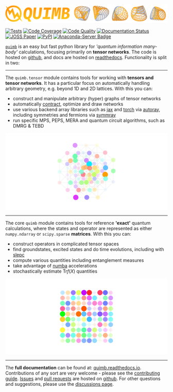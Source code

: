 ![quimb logo](https://github.com/jcmgray/quimb/blob/HEAD/docs/_static/logo-banner.png?raw=true)

[![Tests](https://github.com/jcmgray/quimb/actions/workflows/tests.yml/badge.svg)](https://github.com/jcmgray/quimb/actions/workflows/tests.yml)
[![Code Coverage](https://codecov.io/gh/jcmgray/quimb/branch/main/graph/badge.svg)](https://codecov.io/gh/jcmgray/quimb)
[![Code Quality](https://app.codacy.com/project/badge/Grade/3c7462a3c45f41fd9d8f0a746a65c37c)](https://www.codacy.com/gh/jcmgray/quimb/dashboard?utm_source=github.com&amp;utm_medium=referral&amp;utm_content=jcmgray/quimb&amp;utm_campaign=Badge_Grade)
[![Documentation Status](https://readthedocs.org/projects/quimb/badge/?version=latest)](http://quimb.readthedocs.io/en/latest/?badge=latest)
[![JOSS Paper](http://joss.theoj.org/papers/10.21105/joss.00819/status.svg)](https://doi.org/10.21105/joss.00819)
[![PyPI](https://img.shields.io/pypi/v/quimb?color=teal)](https://pypi.org/project/quimb/)
[![Anaconda-Server Badge](https://anaconda.org/conda-forge/quimb/badges/version.svg)](https://anaconda.org/conda-forge/quimb)

[`quimb`](https://github.com/jcmgray/quimb) is an easy but fast python library for *'quantum information many-body'* calculations, focusing primarily on **tensor networks**. The code is hosted on [github](https://github.com/jcmgray/quimb), and docs are hosted on [readthedocs](http://quimb.readthedocs.io/en/latest/). Functionality is split in two:

---

The `quimb.tensor` module contains tools for working with **tensors and tensor networks**. It has a particular focus on automatically handling arbitrary geometry, e.g. beyond 1D and 2D lattices. With this you can:

- construct and manipulate arbitrary (hyper) graphs of tensor networks
- automatically [contract](https://cotengra.readthedocs.io), optimize and draw networks
- use various backend array libraries such as [jax](https://jax.readthedocs.io) and [torch](https://pytorch.org/) via [autoray](https://github.com/jcmgray/autoray/), including symmetries and fermions via [symmray](https://github.com/jcmgray/symmray)
- run specific MPS, PEPS, MERA and quantum circuit algorithms, such as DMRG & TEBD

![tensor pic](https://github.com/jcmgray/quimb/blob/HEAD/docs/_static/rand-tensor.svg?raw=true)

---

The core `quimb` module contains tools for reference **'exact'** quantum calculations, where the states and operator are represented as either `numpy.ndarray` or `scipy.sparse` **matrices**. With this you can:

- construct operators in complicated tensor spaces
- find groundstates, excited states and do time evolutions, including with [slepc](https://slepc.upv.es/)
- compute various quantities including entanglement measures
- take advantage of [numba](https://numba.pydata.org) accelerations
- stochastically estimate $\mathrm{Tr}f(X)$ quantities

![matrix pic](https://github.com/jcmgray/quimb/blob/HEAD/docs/_static/rand-herm-matrix.svg?raw=true)

---

The **full documentation** can be found at: [quimb.readthedocs.io](https://quimb.readthedocs.io). Contributions of any sort are very welcome - please see the [contributing guide](https://github.com/jcmgray/quimb/blob/main/.github/CONTRIBUTING.md). [Issues](https://github.com/jcmgray/quimb/issues) and [pull requests](https://github.com/jcmgray/quimb/pulls) are hosted on [github](https://github.com/jcmgray/quimb). For other questions and suggestions, please use the [discussions page](https://github.com/jcmgray/quimb/discussions).